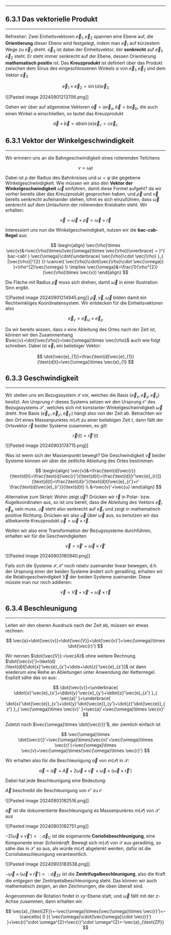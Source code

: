 ***

## 6.3.1 Das vektorielle Produkt
***

Refresher: Zwei Einheitsvektoren $\vec{e}_{1},\vec{e}_{2}$ spannen eine Ebene auf, die **Orientierung** dieser Ebene wird festgelegt, indem man $\vec{e}_{1}$ auf kürzestem Wege zu $\vec{e}_{2}$ dreht. $\vec{e}_{3}$ ist dabei der Einheitsvektor, der **senkrecht** auf $\vec{e}_{1},\vec{e}_{2}$ steht. Er steht immer senkrecht auf der Ebene, dessen Orientierung **mathematisch positiv** ist. Das **Kreuzprodukt** ist definiert über das Produkt zwischen dem Sinus des eingeschlossenen Winkels $\alpha$ von $\vec{e}_{1},\vec{e}_{2}$ und dem Vektor $\vec{e}_{3}$

$$
\vec{e}_{1}\times  \vec{e}_{2}=\sin(\alpha)\vec{e}_{3}
$$

![[Pasted image 20240901213706.png]]

Gehen wir über auf allgemeine Vektoren $\vec{a}=a  \vec{e}_{a},\vec{b}=b  \vec{e}_{b}$, die auch einen Winkel $\alpha$ einschließen, so lautet das Kreuzprodukt

$$
\vec{a}\times  \vec{b}=ab \sin(\alpha)\vec{e}_{c}=c \vec{e}_{c}
$$



## 6.3.1 Vektor der Winkelgeschwindigkeit
***

Wir erinnern uns an die Bahngeschwindigkeit eines rotierenden Teilchens

$$
v=\omega \rho
$$

Dabei ist $\rho$ der Radius des Bahnkreises und $\omega=\dot{\varphi}$ die gegebene Winkelgeschwindigkeit. Wie müssen wir also den **Vektor der Winkelgeschwindigkeit** $\vec{\omega}$ einführen, damit diese Formel aufgeht? da wir vorher bereits über das Kreuzprodukt gesprochen haben, und $\vec{\rho}$ und $\vec{v}$ bereits senkrecht aufeinander stehen, lohnt es sich einzuführen, dass $\vec{\omega}$ senkrecht auf dem Umlaufsinn der rotierenden Kreisbahn steht. Wir erhalten:

$$
\vec{v}=\vec{\omega}\times  \vec{\rho}=\vec{\omega}\times  \vec{r}
$$

Interessiert uns nun die Winkelgeschwindigkeit, nutzen wir die **bac-cab-Regel** aus:

$$
\begin{align}
\vec{\rho}\times  \vec{v}&=\vec{\rho}\times(\vec{\omega}\times  \vec{\rho})\overbrace{ = }^{ bac-cab! } \vec{\omega}\cdot(\underbrace{ \vec{\rho}\cdot  \vec{\rho} }_{ |\vec{\rho}|^{2} })-\cancel{ \vec{\rho}\cdot(\vec{\rho}\cdot  \vec{\omega}) }=\rho^{2}\vec{\omega} \\
\implies  \vec{\omega}&=\frac{1}{\rho^{2}}(\vec{\rho}\times  \vec{v})
\end{align}
$$

Die Fläche mit Radius $\vec{\rho}$ muss sich drehen, damit $\vec{\omega}$ in einer Illustration Sinn ergibt.

![[Pasted image 20240901214945.png]]
$\vec{\rho},\vec{v},\vec{\omega}$ bilden damit ein Rechtwinkliges Koordinatensystem. Wir entdecken für die Einheitsvektoren also

$$
\vec{e}_{v}=\vec{e}_{\omega}\times  \vec{e}_{\rho}
$$

Da wir bereits wissen, dass $v$ eine Ableitung des Ortes nach der Zeit ist, können wir den Zusammenhang $\vec{v}=\dot{\vec{\rho}}=\vec{\omega}\times  \vec{\rho}$ auch wie folgt schreiben. Dabei ist $\vec{e}_{1}$ ein beliebiger Vektor:

$$
\dot{\vec{e}_{1}}=\frac{\text{d}\vec{e}_{1}}{\text{d}t}=\vec{\omega}\times  \vec{e}_{1}
$$


## 6.3.3 Geschwindigkeit
***

Wir stellen uns ein Bezugssystem $\mathcal{S}$ vor, welches die Basis $(\vec{e}_{x},\vec{e}_{y},\vec{e}_{z})$ besitzt. Am Ursprung $\mathcal{O}$ dieses Systems setzen wir den Ursprung $\mathcal{O'}$ des Bezugssystems $\mathcal{S}'$, welches sich mit konstanter Winkelgeschwindigkeit $\vec{\omega}$ dreht. Ihre Basis $(\vec{e}_{x'},\vec{e}_{y'},\vec{e}_{z'})$ hängt also von der Zeit ab. Betrachten wir den Ort eines Massenpunktes $m(\mathcal{P})$ zu einer beliebigen Zeit $t$, dann fällt der Ortsvektor $\vec{r}$ beider Systeme zusammen, es gilt

$$
\vec{r}(t)=\vec{r}'(t)
$$

![[Pasted image 20240903174715.png]]

Was ist wenn sich der Massenpunkt bewegt? Die Geschwindigkeit $\vec{v}$ beider Systeme können wir über die zeitliche Ableitung des Ortes bestimmen:

$$
\begin{align}
\vec{v}&=\frac{\text{d}\vec{r}}{\text{d}t}=\frac{\text{d}\vec{r}'}{\text{d}t}=\frac{\text{d}[r'\vec{e}_{r}]}{\text{d}t}=\frac{\text{d}r'}{\text{d}t}\vec{e}_{r'}+r' \frac{\text{d}\vec{e}_{r'}}{\text{d}t} \\
&=\vec{v}'+\vec{u}
\end{align}
$$

Alternative zum Skript: Wohin zeigt $\vec{u}$? Drücken wir $\vec{r}$ in Polar- bzw. Kugelkoordinaten aus, so ist uns bereit, dass die Ableitung des Vektors $\vec{e}_{r}$ $\vec{e}_{\varphi}$ sein muss. $\vec{u}$ steht also senkrecht auf $\vec{e}_{r}$ und zeigt in mathematisch positive Richtung. Drücken wir also $\vec{u}$ über $\vec{\omega}$ aus, so benutzen wir das allbekannte Kreuzprodukt $\vec{u}=\vec{\omega}\times  \vec{r}$.

Wollen wir also eine Transformation der Bezugssysteme durchführen, erhalten wir für die Geschwindigkeiten

$$
\vec{v}=\vec{v}'+\vec{\omega}\times  \vec{r}'
$$

![[Pasted image 20240903180940.png]]

Falls sich die Systeme $\mathcal{S},\mathcal{S}'$ noch relativ zueinander linear bewegen, d.h. der Ursprung einer der beiden Systeme ändert sich geradlinig, erhalten wir die Relativgeschwindigkeit $\vec{V}$ der beiden Systeme zueinander. Diese müsste man nur noch addieren:

$$
\vec{v}=\vec{V}+\vec{v}'+\vec{\omega}\times  \vec{r}
$$



## 6.3.4 Beschleunigung
***

Leiten wir den oberen Ausdruck nach der Zeit ab, müssen wir etwas rechnen:

$$
\vec{a}=\dot{\vec{v}}=\dot{\vec{V}}+\dot{\vec{v}'}+\vec{\omega}\times  \dot{\vec{r}'}
$$

Wir nennen $\dot{\vec{V}}:=\vec{A}$ ohne weitere Rechnung. $\dot{\vec{v}'}=\text{d} /\text{d}t[\dot{x}'\vec{e}_{x'}+\dots+\dot{z}'\vec{e}_{z'}]$ ist dann wiederum eine Reihe an Ableitungen unter Anwendung der Kettenregel. Explizit sähe das so aus:

$$
\dot{\vec{v}}=\underbrace{ \ddot{x}'\vec{e}_{x'}+\ddot{y}'\vec{e}_{y'}+\ddot{z}'\vec{e}_{z'} }_{ \vec{a}' }+\underbrace{ \dot{x}'\dot{\vec{e}}_{x'}+\dot{y}'\dot{\vec{e}}_{y'}+\dot{z}'\dot{\vec{e}}_{z'} }_{ \vec{\omega}\times  \vec{v}' }=\vec{a}'+\vec{\omega}\times  \vec{v}'
$$

Zuletzt noch $\vec{\omega}\times  \dot{\vec{r}}'$, der ziemlich einfach ist

$$
\vec{\omega}\times  \dot{\vec{r}}'=\vec{\omega}\times(\vec{v}'+\vec{\omega}\times  \vec{r}')=\vec{\omega}\times \vec{v}+\vec{\omega}\times(\vec{\omega}\times \vec{r}')
$$

Wir erhalten also für die Beschleunigung $\vec{a}$ von $m(\mathcal{P})$ in $\mathcal{S}$:

$$
\vec{a}=\vec{a}'+\vec{A}+2\vec{\omega}\times \vec{v}'+\vec{\omega}\times(\vec{\omega}\times \vec{r}')
$$

Dabei hat jede Beschleunigung eine Bedeutung:

$\vec{A}$ beschreibt die Beschleunigung von $\mathcal{O}'$ zu $\mathcal{O}$

![[Pasted image 20240903182516.png]]

$\vec{a}'$ ist die dokumentierte Beschleunigung es Massenpunkres $m(\mathcal{P} )$ von $\mathcal{S}'$ aus

![[Pasted image 20240903182751.png]]

$-2(\vec{\omega}\times \vec{v}')=:\vec{a}_{\text{C}}$ ist die sogenannte **Coriolisbeschleunigung**, eine Komponente einer *Scheinkraft*. Bewegt sich $m(\mathcal{P})$ von $\mathcal{S}$ aus geradlinig, so sähe das in $\mathcal{S}'$ so aus, als würde $m(\mathcal{P})$ abgelenkt werden, dafür ist die Coriolisbeschleunigung verantwortlich.

![[Pasted image 20240903183538.png]]

$-\vec{\omega}\times(\vec{\omega}\times \vec{r}')=:\vec{a}_{\text{ZF}}$ ist die **Zentrifugalbeschleunigung**, also die Kraft die *entgegen* der Zentripetalbeschleunigung steht. Das können wir auch mathematisch zeigen, an den Zeichnungen, die oben überall sind.

Angenommen die Rotation findet in $xy$-Ebene statt, und $\vec{\omega}$ fällt mit der $z$-Achse zusammen, dann erhalten wir:

$$
\vec{a}_{\text{ZF}}=-\vec{\omega}\times(\vec{\omega}\times \vec{r}')=-\cancelto{ 0 }{ \vec{\omega}\cdot(\vec{\omega}\cdot \vec{r}') }+\vec{r}'\cdot \omega^{2}=\vec{r}'\cdot \omega^{2}=-\vec{a}_{\text{ZP}}
$$

